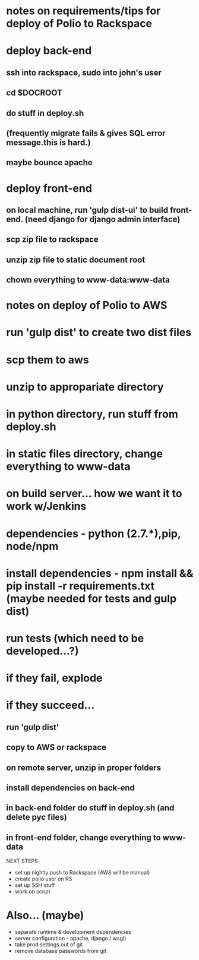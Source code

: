 notes on requirements/tips for deploy of Polio to Rackspace
===

# deploy back-end
## ssh into rackspace, sudo into john's user
## cd $DOCROOT
## do stuff in deploy.sh
## (frequently migrate fails & gives SQL error message.this is hard.)
## maybe bounce apache

# deploy front-end
## on local machine, run 'gulp dist-ui' to build front-end. (need django for django admin interface)
## scp zip file to rackspace
## unzip zip file to static document root
## chown everything to www-data:www-data

notes on deploy of Polio to AWS
===
# run 'gulp dist' to create two dist files
# scp them to aws
# unzip to appropariate directory 
# in python directory, run stuff from deploy.sh
# in static files directory, change everything to www-data

on build server... how we want it to work w/Jenkins
===
# dependencies - python (2.7.*),pip, node/npm
# install dependencies - npm install && pip install -r requirements.txt (maybe needed for tests and gulp dist)
# run tests (which need to be developed...?)
# if they fail, explode
# if they succeed...
## run 'gulp dist'
## copy to AWS or rackspace
## on remote server, unzip in proper folders
## install dependencies on back-end
## in back-end folder do stuff in deploy.sh (and delete pyc files)
## in front-end folder, change everything to www-data

NEXT STEPS
* set up nightly push to Rackspace (AWS will be manual)
* create polio user on RS
* set up SSH stuff
* work on script

Also... (maybe)
===
* separate runtime & development dependencies
* server configuration - apache, django / wsgi)
* take prod settings out of git
* remove database passwords from git

